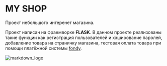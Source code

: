 # MY SHOP
Проект небольшого интеренет магазина.

Проект написан 
на фраемворке **FLASK**. 
В данном проекте
реализованы такие функции как регистрация
пользователей и хэширование паролей, добавление товара
на страничку магазина,
тестовая оплата товара при помощи платёжной системы
[fondy](https://fondy.ru/).

![markdown_logo](https://www.opencart.ru/image/cache/catalog/FONDY/fondy_color_square-800x800.png)

